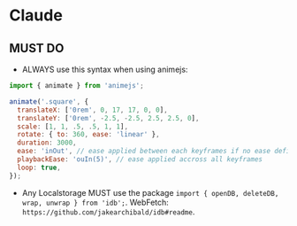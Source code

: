 # Claude


## MUST DO
- ALWAYS use this syntax when using animejs:
```js
import { animate } from 'animejs';

animate('.square', {
  translateX: ['0rem', 0, 17, 17, 0, 0],
  translateY: ['0rem', -2.5, -2.5, 2.5, 2.5, 0],
  scale: [1, 1, .5, .5, 1, 1],
  rotate: { to: 360, ease: 'linear' },
  duration: 3000,
  ease: 'inOut', // ease applied between each keyframes if no ease defined
  playbackEase: 'ouIn(5)', // ease applied accross all keyframes
  loop: true,
});
```
- Any Localstorage MUST use the package `import { openDB, deleteDB, wrap, unwrap } from 'idb';`. WebFetch: `https://github.com/jakearchibald/idb#readme`.
